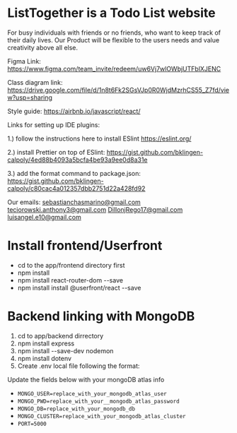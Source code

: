 # ListTogether is a Todo List website

For busy individuals with friends or no friends, who want to keep track of their daily lives.
Our Product will be flexible to the users needs and value creativity above all else.

Figma Link:
https://www.figma.com/team_invite/redeem/uw6Vj7wlOWbjUTFblXJENC

Class diagram link:
https://drive.google.com/file/d/1n8t6Fk2SGsVJp0R0WjdMzrhCS55_Z7fd/view?usp=sharing

Style guide:
https://airbnb.io/javascript/react/

Links for setting up IDE plugins:

1.) follow the instructions here to install ESlint https://eslint.org/

2.) install Prettier on top of ESlint: https://gist.github.com/bklingen-calpoly/4ed88b4093a5bcfa4be93a9ee0d8a31e

3.) add the format command to package.json: https://gist.github.com/bklingen-calpoly/c80cac4a012357dbb2751d22a428fd92  

Our emails:
sebastianchasmarino@gmail.com
teciorowski.anthony3@gmail.com
DillonjRego17@gmail.com
luisangel.e10@gmail.com

# Install frontend/Userfront
- cd to the app/frontend directory first
- npm install
- npm install react-router-dom --save
- npm install install @userfront/react --save

# Backend linking with MongoDB
1. cd to app/backend dirrectory
2. npm install express
2. npm install --save-dev nodemon 
1. npm install dotenv
2. Create .env local file following the format:

Update the fields below with your mongoDB atlas info
- `MONGO_USER=replace_with_your_mongodb_atlas_user`
- `MONGO_PWD=replace_with_your__mongodb_atlas_password`
- `MONGO_DB=replace_with_your_mongodb_db`
- `MONGO_CLUSTER=replace_with_your_mongodb_atlas_cluster`
- `PORT=5000`
